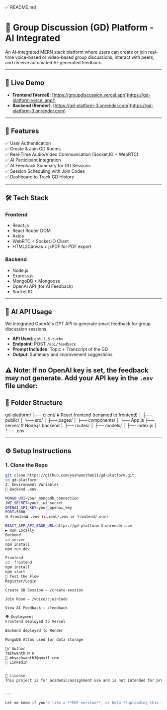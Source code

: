✅ README.md 


# 🧠 Group Discussion (GD) Platform - AI Integrated

An AI-integrated MERN stack platform where users can create or join real-time voice-based or video-based group discussions, interact with peers, and receive automated AI-generated feedback.

---

## 🚀 Live Demo

- **Frontend (Vercel)**: [https://groupdiscussion.vercel.app](https://gd-platform.vercel.app/)
- **Backend (Render)**: [https://gd-platform-3.onrender.com](https://gd-platform-3.onrender.com)

---

## 📌 Features

✅ User Authentication  
✅ Create & Join GD Rooms  
✅ Real-Time Audio/Video  Communication (Socket.IO + WebRTC)  
✅ AI Participant Integration  
✅ AI Feedback Summary for GD Sessions  
✅ Session Scheduling with Join Codes  
✅ Dashboard to Track GD History  

---

## 🛠️ Tech Stack

### Frontend
- React.js
- React Router DOM
- Axios
- WebRTC + Socket.IO Client
- HTML2Canvas + jsPDF for PDF export

### Backend
- Node.js
- Express.js
- MongoDB + Mongoose
- OpenAI API (for AI Feedback)
- Socket.IO

---
## 🧠 AI API Usage

We integrated OpenAI's GPT API to generate smart feedback for group discussion sessions.

- **API Used**: `gpt-3.5-turbo`
- **Endpoint**: POST `/api/feedback`
- **Prompt Includes**: Topic + Transcript of the GD
- **Output**: Summary and improvement suggestions

⚠️ Note: If no OpenAI key is set, the feedback may not generate. Add your API key in the `.env` file under:
----

## 📁 Folder Structure

gd-platform/
├── client/ # React frontend (renamed to frontend)
│ ├── public/
│ └── src/
│ ├── pages/
│ ├── components/
│ └── App.js
├── server/ # Node.js backend
│ ├── routes/
│ ├── models/
│ ├── index.js
│ └── .env



---

## ⚙️ Setup Instructions

### 1. Clone the Repo

```bash
git clone https://github.com/yashwanthmk11/gd-platform.git
cd gd-platform
2. Environment Variables
🔐 Backend .env

MONGO_URI=your_mongodb_connection
JWT_SECRET=your_jwt_secret
OPENAI_API_KEY=your_openai_key
PORT=5000
🌐 Frontend .env (client/.env or frontend/.env)

REACT_APP_API_BASE_URL=https://gd-platform-3.onrender.com
▶️ Run Locally
Backend
cd server
npm install
npm run dev

Frontend
cd  frontend
npm install
npm start
🧪 Test the Flow
Register/Login

Create GD Session — /create-session

Join Room — /voice/:joinCode

View AI Feedback — /feedback

🌍 Deployment
Frontend deployed to Vercel

Backend deployed to Render

MongoDB Atlas used for data storage

🙋‍♂️ Author
Yashwanth M K
📧 mkyashwanth3@gmail.com
🔗 LinkedIn


📄 License
This project is for academic/assignment use and is not intended for production.


---

Let me know if you'd like a **PDF version**, or help **uploading this to GitHub** and **verifying links/images**.












